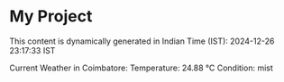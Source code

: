 # My Project

This content is dynamically generated in Indian Time (IST): 2024-12-26 23:17:33 IST


Current Weather in Coimbatore:
Temperature: 24.88 °C
Condition: mist
